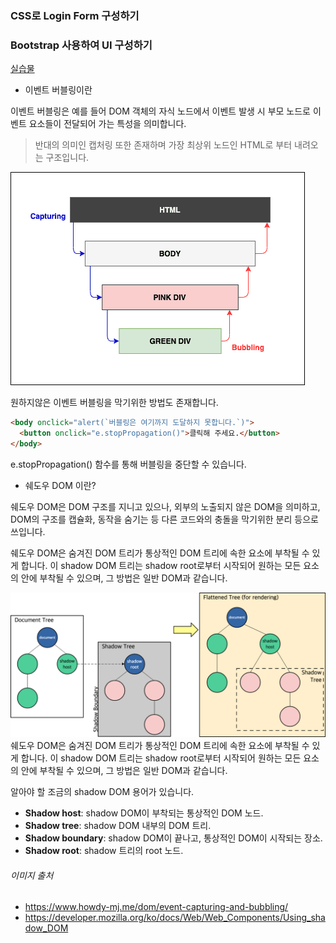 
### CSS로 Login Form 구성하기
### Bootstrap 사용하여 UI 구성하기
 [실습물](https://lee7198.github.io/LikeLion/week3-2/)

- 이벤트 버블링이란

이벤트 버블링은 예를 들어 DOM 객체의 자식 노드에서 이벤트 발생 시 부모 노드로 이벤트 요소들이 전달되어 가는 특성을 의미합니다.

> 반대의 의미인 캡처링 또한 존재하며 가장 최상위 노드인 HTML로 부터 내려오는 구조입니다.

![이벤트 버블링](/img/bubbling.png)

원하지않은 이벤트 버블링을 막기위한 방법도 존재합니다.

```html
<body onclick="alert(`버블링은 여기까지 도달하지 못합니다.`)">
  <button onclick="e.stopPropagation()">클릭해 주세요.</button>
</body>
```

e.stopPropagation() 함수를 통해 버블링을 중단할 수 있습니다.

- 쉐도우 DOM 이란?

쉐도우 DOM은 DOM 구조를 지니고 있으나, 외부의 노출되지 않은 DOM을 의미하고, DOM의 구조를 캡슐화, 동작을 숨기는 등 다른 코드와의 충돌을 막기위한 분리 등으로 쓰입니다.

쉐도우 DOM은 숨겨진 DOM 트리가 통상적인 DOM 트리에 속한 요소에 부착될 수 있게 합니다. 이 shadow DOM 트리는 shadow root로부터 시작되어 원하는 모든 요소의 안에 부착될 수 있으며, 그 방법은 일반 DOM과 같습니다.

![쉐도우 DOM](/img/shadow.png)
쉐도우 DOM은 숨겨진 DOM 트리가 통상적인 DOM 트리에 속한 요소에 부착될 수 있게 합니다. 이 shadow DOM 트리는 shadow root로부터 시작되어 원하는 모든 요소의 안에 부착될 수 있으며, 그 방법은 일반 DOM과 같습니다.

알아야 할 조금의 shadow DOM 용어가 있습니다.

- **Shadow host**: shadow DOM이 부착되는 통상적인 DOM 노드.
- **Shadow tree**: shadow DOM 내부의 DOM 트리.
- **Shadow boundary**: shadow DOM이 끝나고, 통상적인 DOM이 시작되는 장소.
- **Shadow root**: shadow 트리의 root 노드.


###### 이미지 출처
* https://www.howdy-mj.me/dom/event-capturing-and-bubbling/
* https://developer.mozilla.org/ko/docs/Web/Web_Components/Using_shadow_DOM
